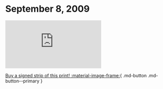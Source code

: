 # September 8, 2009

![](https://www.achewood.com/comic.php?date=09082009)

[Buy a signed strip of this print! :material-image-frame:](https://achewood-holiday-pop-up.myshopify.com/products/strip#09082009){ .md-button .md-button--primary }
